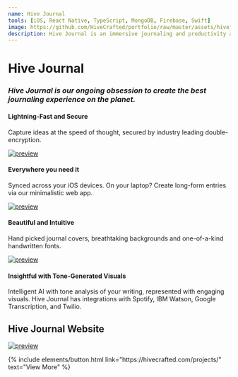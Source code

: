 ```yaml
---
name: Hive Journal
tools: [iOS, React Native, TypeScript, MongoDB, Firebase, Swift]
image: https://github.com/HiveCrafted/portfolio/raw/master/assets/hivejournal-logo.png
description: Hive Journal is an immersive journaling and productivity app created for iOS.
---
```


# Hive Journal

### *Hive Journal is our ongoing obsession to create the best journaling experience on the planet.*

#### Lightning-Fast and Secure
Capture ideas at the speed of thought, secured by industry leading double-encryption.

[![preview](https://github.com/HiveCrafted/portfolio/raw/master/assets/ProjectHiveJournalScreens1.png)](https://hivejournal.com/download)

#### Everywhere you need it
Synced across your iOS devices. On your laptop? Create long-form entries via our minimalistic web app.

[![preview](https://github.com/HiveCrafted/portfolio/raw/master/assets/ProjectHiveJournalScreens2.png)](https://hivejournal.com/download)

#### Beautiful and Intuitive
Hand picked journal covers, breathtaking backgrounds and one-of-a-kind handwritten fonts.

[![preview](https://github.com/HiveCrafted/portfolio/raw/master/assets/ProjectHiveJournalScreens3.png)](https://hivejournal.com/download)

#### Insightful with Tone-Generated Visuals
Intelligent AI with tone analysis of your writing, represented with engaging visuals. Hive Journal has integrations with Spotify, IBM Watson, Google Transcription, and Twilio.

## Hive Journal Website

[![preview](https://github.com/HiveCrafted/portfolio/raw/master/assets/hivejournal-website.png)](https://hivejournal.com)

<p class="text-center">
{% include elements/button.html link="https://hivecrafted.com/projects/" text="View More" %}
</p>